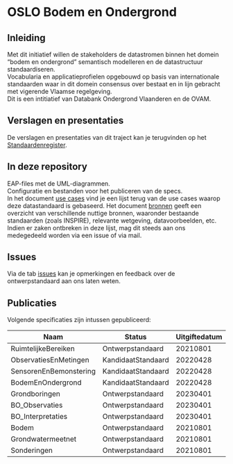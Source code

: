 # OSLO Bodem en Ondergrond

## Inleiding

Met dit initiatief willen de stakeholders de datastromen binnen het domein “bodem en ondergrond” semantisch modelleren en de datastructuur standaardiseren.\
Vocabularia en applicatieprofielen opgebouwd op basis van internationale standaarden waar in dit domein consensus over bestaat en in lijn gebracht met vigerende Vlaamse regelgeving.\
Dit is een intitiatief van Databank Ondergrond Vlaanderen en de OVAM.

## Verslagen en presentaties

De verslagen en presentaties van dit traject kan je terugvinden op het [Standaardenregister](https://data.vlaanderen.be/standaarden/standaarden-in-ontwikkeling/bodem-en-ondergrond/index.html).

## In deze repository

EAP-files met de UML-diagrammen.\
Configuratie en bestanden voor het publiceren van de specs.\
In het document [use cases](resources/useCases.md) vind je een lijst terug van de use cases waarop deze datastandaard is gebaseerd. Het document [bronnen](resources/bronnen.md) geeft een overzicht van verschillende nuttige bronnen, waaronder bestaande standaarden (zoals INSPIRE), relevante wetgeving, datavoorbeelden, etc. Indien er zaken ontbreken in deze lijst, mag dit steeds aan ons medegedeeld worden via een issue of via mail.

## Issues

Via de tab [issues](https://github.com/Informatievlaanderen/OSLOthema-bodemEnOndergrond/issues) kan je opmerkingen en feedback over de ontwerpstandaard aan ons laten weten.

## Publicaties

Volgende specificaties zijn intussen gepubliceerd:

| Naam|Status|Uitgiftedatum|AP|VOC|
| --- |--- |---|---|---|
|RuimtelijkeBereiken|Ontwerpstandaard|20210801|[Link](https://data.vlaanderen.be/doc/applicatieprofiel/ruimtelijke-bereiken/ontwerpstandaard/2021-08-01)|[Link](https://data.vlaanderen.be/doc/vocabularium/ruimtelijke-bereiken/ontwerpstandaard/2021-08-01/)|
|ObservatiesEnMetingen|KandidaatStandaard|20220428|[Link](https://data.vlaanderen.be/doc/applicatieprofiel/observaties-en-metingen/)|[Link](https://data.vlaanderen.be/ns/observaties-en-metingen/)|
|SensorenEnBemonstering|KandidaatStandaard|20220428|[Link](https://data.vlaanderen.be/doc/applicatieprofiel/sensoren-en-bemonstering/)|[Link](https://data.vlaanderen.be/ns/sensoren-en-bemonstering/)|
|BodemEnOndergrond|KandidaatStandaard|20220428|[Link](https://data.vlaanderen.be/doc/applicatieprofiel/bodem-en-ondergrond/)|[Link](https://data.vlaanderen.be/ns/bodem-en-ondergrond/)|
|Grondboringen|Ontwerpstandaard|20230401|[Link](https://data.vlaanderen.be/doc/applicatieprofiel/bodem-en-ondergrond/grondboringen/)|[Link](https://data.vlaanderen.be/ns/grondboringen/)|
|BO_Observaties|Ontwerpstandaard|20230401|[Link](https://data.vlaanderen.be/doc/applicatieprofiel/bodem-en-ondergrond/observaties/)|[Link](https://data.vlaanderen.be/ns/bodem-en-ondergrond/observaties)
|BO_Interpretaties|Ontwerpstandaard|20230401|[Link](https://data.vlaanderen.be/doc/applicatieprofiel/bodem-en-ondergrond/interpretaties/)|[Link](https://data.vlaanderen.be/ns/bodem-en-ondergrond/interpretaties/)|
|Bodem|Ontwerpstandaard|20210801|||
|Grondwatermeetnet|Ontwerpstandaard|20210801|||
|Sonderingen|Ontwerpstandaard|20210801|||

